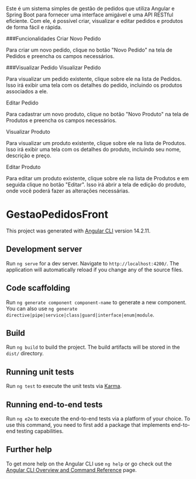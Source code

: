 Este é um sistema simples de gestão de pedidos que utiliza Angular e Spring Boot para fornecer uma interface amigável e uma API RESTful eficiente. Com ele, é possível criar, visualizar e editar pedidos e produtos de forma fácil e rápida.

###Funcionalidades
Criar Novo Pedido

Para criar um novo pedido, clique no botão "Novo Pedido" na tela de Pedidos e preencha os campos necessários.


###Visualizar Pedido
Visualizar Pedido

Para visualizar um pedido existente, clique sobre ele na lista de Pedidos. Isso irá exibir uma tela com os detalhes do pedido, incluindo os produtos associados a ele.


Editar Pedido


Para cadastrar um novo produto, clique no botão "Novo Produto" na tela de Produtos e preencha os campos necessários.

Visualizar Produto

Para visualizar um produto existente, clique sobre ele na lista de Produtos. Isso irá exibir uma tela com os detalhes do produto, incluindo seu nome, descrição e preço.

Editar Produto

Para editar um produto existente, clique sobre ele na lista de Produtos e em seguida clique no botão "Editar". Isso irá abrir a tela de edição do produto, onde você poderá fazer as alterações necessárias.

# GestaoPedidosFront

This project was generated with [Angular CLI](https://github.com/angular/angular-cli) version 14.2.11.

## Development server

Run `ng serve` for a dev server. Navigate to `http://localhost:4200/`. The application will automatically reload if you change any of the source files.

## Code scaffolding

Run `ng generate component component-name` to generate a new component. You can also use `ng generate directive|pipe|service|class|guard|interface|enum|module`.

## Build

Run `ng build` to build the project. The build artifacts will be stored in the `dist/` directory.

## Running unit tests

Run `ng test` to execute the unit tests via [Karma](https://karma-runner.github.io).

## Running end-to-end tests

Run `ng e2e` to execute the end-to-end tests via a platform of your choice. To use this command, you need to first add a package that implements end-to-end testing capabilities.

## Further help

To get more help on the Angular CLI use `ng help` or go check out the [Angular CLI Overview and Command Reference](https://angular.io/cli) page.
